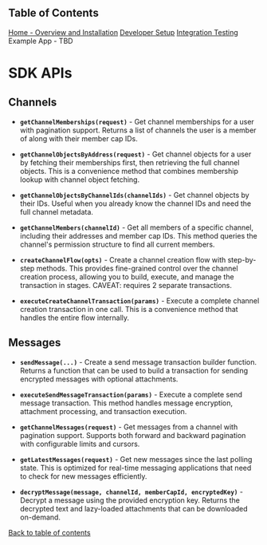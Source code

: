 ## Table of Contents

[Home - Overview and Installation](./README.md)
[Developer Setup](./Setup.md)
[Integration Testing](./Testing.md)
Example App - TBD

# SDK APIs

## Channels

- **`getChannelMemberships(request)`** - Get channel memberships for a user with pagination support. Returns a list of channels the user is a member of along with their member cap IDs.

- **`getChannelObjectsByAddress(request)`** - Get channel objects for a user by fetching their memberships first, then retrieving the full channel objects. This is a convenience method that combines membership lookup with channel object fetching.

- **`getChannelObjectsByChannelIds(channelIds)`** - Get channel objects by their IDs. Useful when you already know the channel IDs and need the full channel metadata.

- **`getChannelMembers(channelId)`** - Get all members of a specific channel, including their addresses and member cap IDs. This method queries the channel's permission structure to find all current members.

- **`createChannelFlow(opts)`** - Create a channel creation flow with step-by-step methods. This provides fine-grained control over the channel creation process, allowing you to build, execute, and manage the transaction in stages. CAVEAT: requires 2 separate transactions.

- **`executeCreateChannelTransaction(params)`** - Execute a complete channel creation transaction in one call. This is a convenience method that handles the entire flow internally.

## Messages

- **`sendMessage(...)`** - Create a send message transaction builder function. Returns a function that can be used to build a transaction for sending encrypted messages with optional attachments.

- **`executeSendMessageTransaction(params)`** - Execute a complete send message transaction. This method handles message encryption, attachment processing, and transaction execution.

- **`getChannelMessages(request)`** - Get messages from a channel with pagination support. Supports both forward and backward pagination with configurable limits and cursors.

- **`getLatestMessages(request)`** - Get new messages since the last polling state. This is optimized for real-time messaging applications that need to check for new messages efficiently.

- **`decryptMessage(message, channelId, memberCapId, encryptedKey)`** - Decrypt a message using the provided encryption key. Returns the decrypted text and lazy-loaded attachments that can be downloaded on-demand.

[Back to table of contents](#table-of-contents)